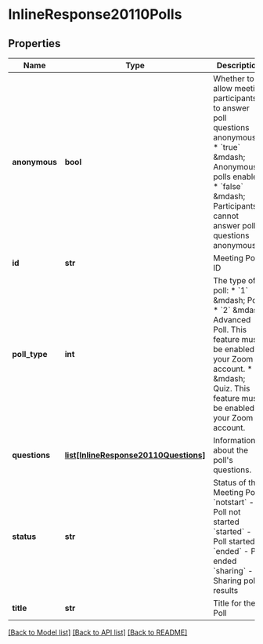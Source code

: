 # InlineResponse20110Polls

## Properties
Name | Type | Description | Notes
------------ | ------------- | ------------- | -------------
**anonymous** | **bool** | Whether to allow meeting participants to answer poll questions anonymously:  * &#x60;true&#x60; &amp;mdash; Anonymous polls enabled.  * &#x60;false&#x60; &amp;mdash; Participants cannot answer poll questions anonymously. | [optional] 
**id** | **str** | Meeting Poll ID | [optional] 
**poll_type** | **int** | The type of poll:  * &#x60;1&#x60; &amp;mdash; Poll.  * &#x60;2&#x60; &amp;mdash; Advanced Poll. This feature must be enabled in your Zoom account.  * &#x60;3&#x60; &amp;mdash; Quiz. This feature must be enabled in your Zoom account. | [optional] 
**questions** | [**list[InlineResponse20110Questions]**](InlineResponse20110Questions.md) | Information about the poll&#x27;s questions. | [optional] 
**status** | **str** | Status of the Meeting Poll:    &#x60;notstart&#x60; - Poll not started    &#x60;started&#x60; - Poll started    &#x60;ended&#x60; - Poll ended    &#x60;sharing&#x60; - Sharing poll results | [optional] 
**title** | **str** | Title for the Poll | [optional] 

[[Back to Model list]](../README.md#documentation-for-models) [[Back to API list]](../README.md#documentation-for-api-endpoints) [[Back to README]](../README.md)

